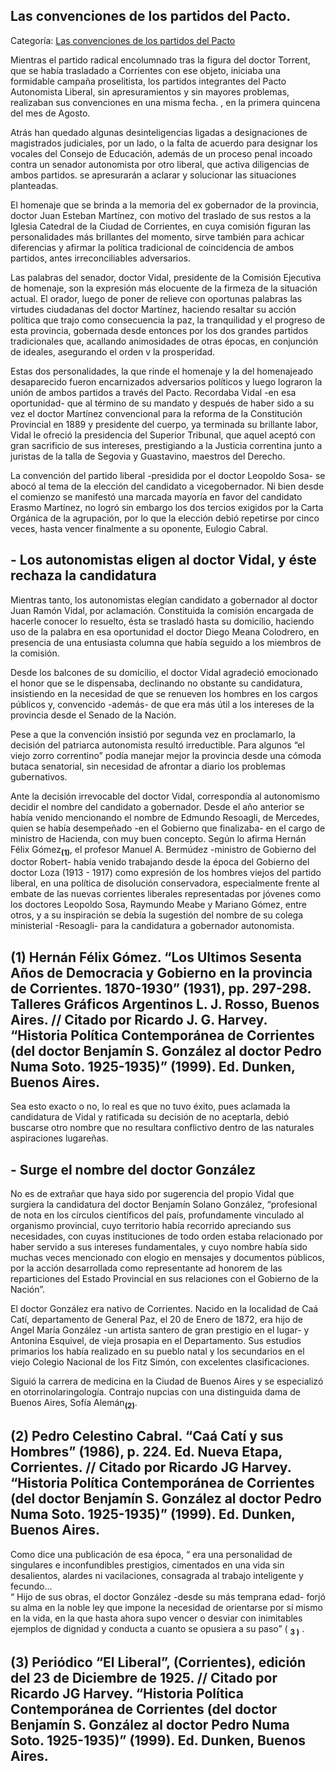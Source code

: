 ## Las convenciones de los partidos del Pacto.

Categoría: [Las convenciones de los partidos del Pacto](http://descubrircorrientes.com.ar/2012/index.php/3890-corrientes-en-la-familia-argentina-1870-a-la-actualidad/de-juan-ramon-vidal-a-benjamin-solano-gonzalez-1909-1929/gobierno-de-jose-eudoro-robert/fin-de-periodo-el-doctor-vidal-renuncia-con-insistencia-a-su-candidatura/las-convenciones-de-los-partidos-del-pacto)

Mientras el partido radical encolumnado tras la figura del doctor Torrent, que se había trasladado a Corrientes con ese objeto, iniciaba una formidable campaña proselitista, los partidos integrantes del Pacto Autonomista Liberal, sin apresuramientos y sin mayores problemas, realizaban sus convenciones en una misma fecha. , en la primera quincena del mes de Agosto.

Atrás han quedado algunas desinteligencias ligadas a designaciones de magistrados judiciales, por un lado, o la falta de acuerdo para designar los vocales del Consejo de Educación, además de un proceso penal incoado contra un senador autonomista por otro liberal, que activa diligencias de ambos partidos. se apresurarán a aclarar y solucionar las situaciones planteadas.

El homenaje que se brinda a la memoria del ex gobernador de la provincia, doctor Juan Esteban Martínez, con motivo del traslado de sus restos a la Iglesia Catedral de la Ciudad de Corrientes, en cuya comisión figuran las personalidades más brillantes del momento, sirve también para achicar diferencias y afirmar la política tradicional de coincidencia de ambos partidos, antes irreconciliables adversarios.

Las palabras del senador, doctor Vidal, presidente de la Comisión Ejecutiva de homenaje, son la expresión más elocuente de la firmeza de la situación actual. El orador, luego de poner de relieve con oportunas palabras las virtudes ciudadanas del doctor Martínez, haciendo resaltar su acción política que trajo como consecuencia la paz, la tranquilidad y el progreso de esta provincia, gobernada desde entonces por los dos grandes partidos tradicionales que, acallando animosidades de otras épocas, en conjunción de ideales, asegurando el orden v la prosperidad.

Estas dos personalidades, la que rinde el homenaje y la del homenajeado desaparecido fueron encarnizados adversarios políticos y luego lograron la unión de ambos partidos a través del Pacto. Recordaba Vidal -en esa oportunidad- que al término de su mandato y después de haber sido a su vez el doctor Martínez convencional para la reforma de la Constitución Provincial en 1889 y presidente del cuerpo, ya terminada su brillante labor, Vidal le ofreció la presidencia del Superior Tribunal, que aquel aceptó con gran sacrificio de sus intereses, prestigiando a la Justicia correntina junto a juristas de la talla de Segovia y Guastavino, maestros del Derecho.

La convención del partido liberal -presidida por el doctor Leopoldo Sosa- se abocó al tema de la elección del candidato a vicegobernador. Ni bien desde el comienzo se manifestó una marcada mayoría en favor del candidato Erasmo Martínez, no logró sin embargo los dos tercios exigidos por la Carta Orgánica de la agrupación, por lo que la elección debió repetirse por cinco veces, hasta vencer finalmente a su oponente, Eulogio Cabral.

## **\- Los autonomistas eligen al doctor Vidal, y éste rechaza la candidatura**

Mientras tanto, los autonomistas elegían candidato a gobernador al doctor Juan Ramón Vidal, por aclamación. Constituida la comisión encargada de hacerle conocer lo resuelto, ésta se trasladó hasta su domicilio, haciendo uso de la palabra en esa oportunidad el doctor Diego Meana Colodrero, en presencia de una entusiasta columna que había seguido a los miembros de la comisión.

Desde los balcones de su domicilio, el doctor Vidal agradeció emocionado el honor que se le dispensaba, declinando no obstante su candidatura, insistiendo en la necesidad de que se renueven los hombres en los cargos públicos y, convencido -además- de que era más útil a los intereses de la provincia desde el Senado de la Nación.

Pese a que la convención insistió por segunda vez en proclamarlo, la decisión del patriarca autonomista resultó irreductible. Para algunos “el viejo zorro correntino” podía manejar mejor la provincia desde una cómoda butaca senatorial, sin necesidad de afrontar a diario los problemas gubernativos.

Ante la decisión irrevocable del doctor Vidal, correspondía al autonomismo decidir el nombre del candidato a gobernador. Desde el año anterior se había venido mencionando el nombre de Edmundo Resoagli, de Mercedes, quien se había desempeñado -en el Gobierno que finalizaba- en el cargo de ministro de Hacienda, con muy buen concepto. Según lo afirma Hernán Félix Gómez<sub><strong>(1)</strong></sub>, el profesor Manuel A. Bermúdez -ministro de Gobierno del doctor Robert- había venido trabajando desde la época del Gobierno del doctor Loza (1913 - 1917) como expresión de los hombres viejos del partido liberal, en una política de disolución conservadora, especialmente frente al embate de las nuevas corrientes liberales representadas por jóvenes como los doctores Leopoldo Sosa, Raymundo Meabe y Mariano Gómez, entre otros, y a su inspiración se debía la sugestión del nombre de su colega ministerial -Resoagli- para la candidatura a gobernador autonomista.

## **(1)** Hernán Félix Gómez. “Los Ultimos Sesenta Años de Democracia y Gobierno en la provincia de Corrientes. 1870-1930” (1931), pp. 297-298. Talleres Gráficos Argentinos L. J. Rosso, Buenos Aires. // Citado por Ricardo J. G. Harvey. “Historia Política Contemporánea de Corrientes (del doctor Benjamín S. González al doctor Pedro Numa Soto. 1925-1935)” (1999). Ed. Dunken, Buenos Aires.

Sea esto exacto o no, lo real es que no tuvo éxito, pues aclamada la candidatura de Vidal y ratificada su decisión de no aceptarla, debió buscarse otro nombre que no resultara conflictivo dentro de las naturales aspiraciones lugareñas.

## **\- Surge el nombre del doctor González**

No es de extrañar que haya sido por sugerencia del propio Vidal que surgiera la candidatura del doctor Benjamín Solano González, “profesional de nota en los círculos científicos del país, profundamente vinculado al organismo provincial, cuyo territorio había recorrido apreciando sus necesidades, con cuyas instituciones de todo orden estaba relacionado por haber servido a sus intereses fundamentales, y cuyo nombre había sido muchas veces mencionado con elogio en mensajes y documentos públicos, por la acción desarrollada como representante ad honorem de las reparticiones del Estado Provincial en sus relaciones con el Gobierno de la Nación”.

El doctor González era nativo de Corrientes. Nacido en la localidad de Caá Catí, departamento de General Paz, el 20 de Enero de 1872, era hijo de Angel María González -un artista santero de gran prestigio en el lugar- y Antonina Esquivel, de vieja prosapia en el Departamento. Sus estudios primarios los había realizado en su pueblo natal y los secundarios en el viejo Colegio Nacional de los Fitz Simón, con excelentes clasificaciones.

Siguió la carrera de medicina en la Ciudad de Buenos Aires y se especializó en otorrinolaringología. Contrajo nupcias con una distinguida dama de Buenos Aires, Sofía Alemán<sub><strong>(2)</strong></sub>.

## **(2)** Pedro Celestino Cabral. “Caá Catí y sus Hombres” (1986), p. 224\. Ed. Nueva Etapa, Corrientes. // Citado por Ricardo JG Harvey. “Historia Política Contemporánea de Corrientes (del doctor Benjamín S. González al doctor Pedro Numa Soto. 1925-1935)” (1999). Ed. Dunken, Buenos Aires.

Como dice una publicación de esa época, “ era una personalidad de singulares e inconfundibles prestigios, cimentados en una vida sin desalientos, alardes ni vacilaciones, consagrada al trabajo inteligente y fecundo...  
“ Hijo de sus obras, el doctor González -desde su más temprana edad- forjó su alma en la noble ley que impone la necesidad de orientarse por sí mismo en la vida, en la que hasta ahora supo vencer o desviar con inimitables ejemplos de dignidad y conducta a cuanto se opusiera a su paso” ( <sub><strong><span><span>3 )</span></span></strong></sub> .

## **(3)** Periódico “El Liberal”, (Corrientes), edición del 23 de Diciembre de 1925. // Citado por Ricardo JG Harvey. “Historia Política Contemporánea de Corrientes (del doctor Benjamín S. González al doctor Pedro Numa Soto. 1925-1935)” (1999). Ed. Dunken, Buenos Aires.